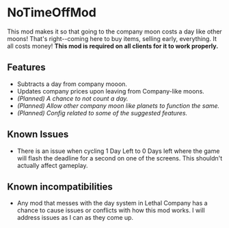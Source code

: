 # NoTimeOffMod

This mod makes it so that going to the company moon costs a day like other moons! That's right--coming here to buy items, selling early, everything. It all costs money! **This mod is required on all clients for it to work properly.**

## Features

- Subtracts a day from company mooon.
- Updates company prices upon leaving from Company-like moons.
- _(Planned) A chance to not count a day._
- _(Planned) Allow other company moon like planets to function the same._
- _(Planned) Config related to some of the suggested features._

## Known Issues

- There is an issue when cycling 1 Day Left to 0 Days left where the game will flash the deadline for a second on one of the screens. This shouldn't actually affect gameplay. 

## Known incompatibilities

- Any mod that messes with the day system in Lethal Company has a chance to cause issues or conflicts with how this mod works. I will address issues as I can as they come up.



